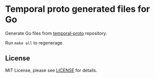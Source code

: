 # Temporal proto generated files for Go

Generate Go files from [temporal-proto](https://github.com/temporalio/temporal-proto) repository.

Run `make all` to regenerage.

## License

MIT License, please see [LICENSE](LICENSE) for details.
